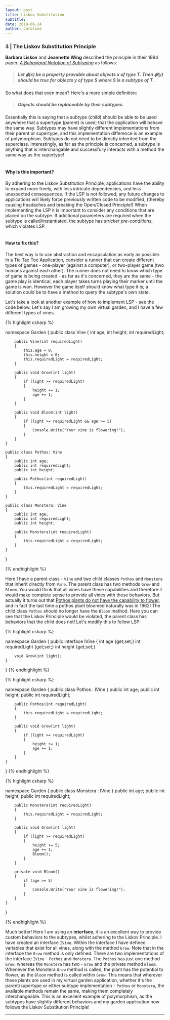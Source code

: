 ```yaml
---
layout: post
title: Liskov Substitution
subtitle:
date: 2019-06-24
author: Caroline
---
```

### 3 | The Liskov Substitution Principle

**Barbara Liskov** and **Jeannette Wing** described the principle in their 1994 paper, *[A Behavioral Notation of Subtyping](https://www.cs.cmu.edu/~wing/publications/LiskovWing94.pdf)* as follows:

>##### Let 𝝓(x) be a property provable about objects x of type T. Then 𝝓(y) should be true for objects y of type S where S is a subtype of T.

So what does that even mean? Here's a more simple definition:

>##### Objects should be replaceable by their subtypes.

Essentially this is saying that a subtype (child) should be able to be used anywhere that a supertype (parent) is used; that the application will behave the same way.  Subtypes may have slightly different implementations from their parent or supertype, and this implementation difference is an example of polymorphism.  Subtypes do not need to be directly inherited from the superclass. Interestingly, as far as the principle is concerned, a subtype is anything that is interchangable and successfully interacts with a method the same way as the supertype!
<br/>
<br/>


#### Why is this important? 
By adhering to the Liskov Substitution Principle, applications have the ability to expand more freely, with less intricate dependencies, and less unexpected consequences.  If the LSP is not followed, any future changes to applications will likely force previously written code to be modified, (thereby causing headaches and breaking the Open/Closed Principle!) When implementing the LSP it is important to consider any conditions that are placed on the subtype. If additional parameters are required when the subtype is called/instantiated, the subtype has *stricker pre-conditions*, which violates LSP.
<br/>
<br/>

#### How to fix this?
The best way is to use abstraction and encapsulation as early as possible. In a Tic Tac Toe Application, consider a runner that can create different types of games - one-player (against a computer), or two-player game (two humans against each other).  The runner does not need to know which type of game is being created - as far as it's concerned, they are the same - the game play is identical, each player takes turns playing their marker until the game is won. However the game itself should know what type it is; a solution could be to have a method to query the subtype's own state.

Let's take a look at another example of how to implement LSP - see the code below. Let's say I am growing my own virtual garden, and I have a few different types of vines.

{% highlight csharp %}

namespace Garden
{
    public class Vine
    {
        int age;
        int height;
        int requiredLight;

        public Vine(int requiredLight)
        {
            this.age = 0;
            this.height = 0;
            this.requiredLight = requiredLight;
        }

        public void Grow(int light)
        {
            if (light >= requiredLight)
            {
                height += 1;
                age += 1;
            }
        }

        public void Bloom(int light)
        {
            if (light >= requiredLight && age >= 5)
            {
                Console.Write("Your vine is flowering!");
            }
        }
    }

    public class Pothos: Vine
    {
        public int age;
        public int requiredLight;
        public int height;
        
        public Pothos(int requiredLight)
        {
            this.requiredLight = requiredLight;
        }
    }

    public class Monstera: Vine
    {
        public int age;
        public int requiredLight;
        public int height;

        public Monstera(int requiredLight)
        {
            this.requiredLight = requiredLight;
        }
    }
}

{% endhighlight %}

  Here I have a parent class - `Vine` and two child classes `Pothos` and `Monstera` that inherit directly from `Vine`.  The parent class has two methods `Grow` and `Bloom`.  You would think that all vines have these capabilities and therefore it would make complete sense to provide all vines with these behaviors.  But actually it turns out that [Pothos plants do not have the capability to flower](https://theoutline.com/post/5292/everyone-s-favorite-houseplant-only-wants-to-die?zd=1&zi=qu5g4et4), and in fact the last time a pothos plant bloomed naturally was in 1962!  The child class `Pothos` should no longer have the `Bloom` method. Here you can see that the Liskov Principle would be violated, the parent class has behaviors that the child does not! Let's modify this to follow LSP: 

{% highlight csharp %}

namespace Garden
{
    public interface IVine
    {
        int age {get;set;}
        int requiredLight {get;set;}
        int height {get;set;}

        void Grow(int light);
    }
}
{% endhighlight %}

{% highlight csharp %}

namespace Garden
{
    public class Pothos : IVine
    {
        public int age;
        public int height;
        public int requiredLight;

        public Pothos(int requiredLight)
        {
            this.requiredLight = requiredLight;
        }

        public void Grow(int light)
        {
            if (light >= requiredLight)
            {
                height += 1;
                age += 1;
            }
        }
    }
}
{% endhighlight %}


{% highlight csharp %}

namespace Garden
{
    public class Monstera : IVine
    {
        public int age;
        public int height;
        public int requiredLight;

        public Monstera(int requiredLight)
        {
            this.requiredLight = requiredLight;
        }

        public void Grow(int light)
        {
            if (light >= requiredLight)
            {
                height += 5;
                age += 1;
                Bloom();
            }
        }

        private void Bloom()
        {
            if (age >= 5)
            {
                Console.Write("Your vine is flowering!");
            }
        }
    }
}

{% endhighlight %}

Much better!  Here I am using an **interface**, it is an excellent way to provide custom behaviors to the subtypes, whilst adhering to the Liskov Principle.  I have created an interface `IVine`.  Within the interface I have defined variables that exist for all vines, along with the method `Grow`.  Note that in the interface the `Grow` method is only defined.  There are two implementations of the interface `IVine` - `Pothos` and `Monstera`. The `Pothos` has just one method - `Grow`, whereas the `Monstera` has two - `Grow` and the private method `Bloom`.  Whenever the Monstera `Grow` method is called, the plant has the potential to flower, as the `Bloom` method is called within `Grow`.  This means that wherever these plants are used in my virtual garden application, whether it's the parent/supertype or either subtype implementation - `Pothos` or `Monstera`, the available methods remain the same, making them completely interchangeable.  This is an excellent example of polymorphism, as the subtypes have slightly different behaviors and my garden application now follows the Liskov Substitution Principle!  

---

